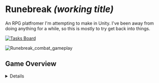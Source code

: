 # Runebreak *(working title)*

An RPG platfromer I'm attempting to make in Unity. I've been away from doing anything for a while, so this is mostly to try get back into things.

[![Tasks Board](https://img.shields.io/badge/Tasks_Board-011627?style=for-the-badge&logo=notion&logoColor=C792EA)](https://telling-plant-a02.notion.site/233098dd4e168063b01bcf9eed1be552?v=233098dd4e16803abaf0000c76cc3f7e)

![Runebreak_combat_gameplay](https://github.com/user-attachments/assets/3e4248dd-e9dc-45f9-ac41-b3060e9f666b)

## Game Overview
<details>
  
<summery>Design Ideas 🎮</summery>
  
* Genre: 2D Action RPG Platformer (Metroidvania-inspired)
* Platform: Windows \& Linux (Controller Support)
* Engine: Unity
* Target Scope: ~8 hours (hobby project)
* Core Gameplay Loop: Explore → Fight Enemies → Level Up → Fight Bosses → Unlock New Areas
* Elevator Pitch: A fast-paced, tactical RPG platformer that will test the player’s skills.

## Art Style \& Visuals

* Visual Style: Pixel art, retro-inspired but clean and modern
* Visual Inspirations: Terraria, Dead Cells, Hollow Knight
* Camera: Side-scrolling 2D

## Setting \& Story

* Setting: Fantasy realm torn by conflict, ancient ruins, cursed dungeons, and forgotten temples
* Protagonist: A young woman who fled a secluded monastery, renouncing her vows after her lover died under mysterious circumstances
* Themes: Loss, redemption, faith, personal growth
* Narrative Style: Environmental storytelling, NPC dialogue, cryptic item descriptions
* Dialogue: Text-only, delivered via speech bubbles

## Gameplay Mechanics

### Core Systems

* Movement: Fluid platforming, wall climbing, dashing, roll/dodge

#### Combat:

* Real-time melee (sword + shield)
* Tactical blocking with stamina cost
* Magic abilities (e.g., Light Slash, Run Blocking, buffs)

## RPG Elements:

* Leveling system (XP-based)
* Skill trees (combat, magic, mobility)
* Upgradable gear (weapons, armor, accessories)
* Inventory System: Crafting materials, potions, key items

## Platforming

* Environmental hazards (spikes, traps)
* Jump puzzles \& moving platforms
* Magic-based traversal upgrades (double jump, blink, etc.)

## World \& Exploration

* World Design: Open-ended with interconnected regions and shortcuts (Metroidvania structure)

### Exploration Features:

* Hidden paths, secrets, destructible walls
* Lore notes, shrines, and special NPCs
* Optional dungeons unlocked after defeating bosses

## Combat System

* Main Weapon: Sword (light/heavy attacks)
* Shield: Can be used to parry or block, drains stamina

### Magic Abilities:

* Light Slash: High-damage dash
* Run Blocking: Shield movement without stamina drain for a short time
* Buffs (damage boost, healing, resistance)
</details>
